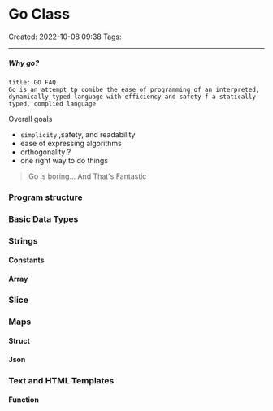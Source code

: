 # Go Class
Created: 2022-10-08 09:38
Tags: 
____


##### Why go?

```ad-quote
title: GO FAQ
Go is an attempt tp comibe the ease of programming of an interpreted, dynamically typed language with efficiency and safety f a statically typed, complied language 
```


Overall goals
* `simplicity` ,safety, and readability
* ease of expressing algorithms
* orthogonality ?
* one right way to do things

> Go is boring... And That's Fantastic

### Program structure
### Basic Data Types
### Strings




#### Constants
#### Array
### Slice
### Maps
#### Struct
#### Json
### Text and HTML Templates
#### Function


